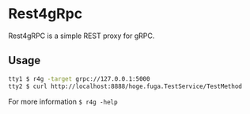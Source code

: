 Rest4gRpc
=========

Rest4gRPC is a simple REST proxy for gRPC.

## Usage

```bash
tty1 $ r4g -target grpc://127.0.0.1:5000
tty2 $ curl http://localhost:8888/hoge.fuga.TestService/TestMethod
```

For more information `$ r4g -help`
